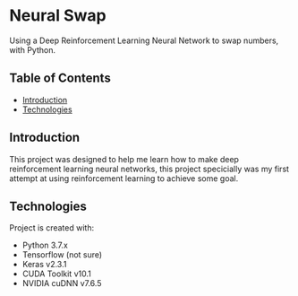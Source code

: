 # Neural Swap
Using a Deep Reinforcement Learning Neural Network to swap numbers, with Python.

## Table of Contents
* [Introduction](#Introduction)
* [Technologies](#Technologies)

## Introduction
This project was designed to help me learn how to make deep reinforcement learning neural networks, this project specicially was my first attempt at using reinforcement learning to achieve some goal. 

## Technologies
Project is created with:
* Python 3.7.x
* Tensorflow (not sure)
* Keras v2.3.1
* CUDA Toolkit v10.1
* NVIDIA cuDNN v7.6.5